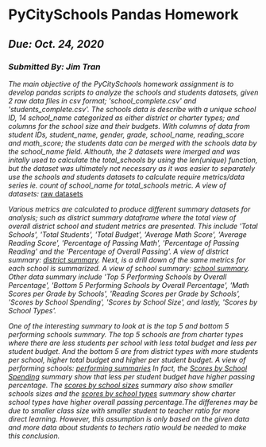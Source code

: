# PyCitySchools Pandas Homework
## _Due: Oct. 24, 2020_
### _Submitted By: Jim Tran_

*The main objective of the PyCitySchools homework assignment is to develop pandas scripts to analyze the schools and students datasets, given 2 raw data files in csv format; 'school_complete.csv' and 'students_complete.csv'.  The schools data is describe with a unique school ID, 14 school_name categorized as either district or charter types; and columns for the school size and their budgets.  With columns of data from student IDs, student_name, gender, grade, school_name, reading_score and math_score; the students data can be merged with the schools data by the school_name field.  Althouth, the 2 datasets were imerged and was initally used to calculate the total_schools by using the len(unique) function, but the dataset was ultimately not necessary as it was easier to separately use the schools and students datasets to calculate require metrics/data series ie. count of school_name for total_schools metric.  A view of datasets:*
[raw datasets](Images/schools_students.png)

*Various metrics are calculated to produce different summary datasets for analysis; such as district summary dataframe where the total view of overall district school and student  metrics are presented.  This include 'Total Schools', 'Total Students', 'Total Budget', 'Average Math Score', 'Average Reading Score', 'Percentage of Passing Math', 'Percentage of Passing Reading' and the 'Percentage of Overall Passing'.  A view of district summary: [district summary](Images/district_summary.png).  Next, is a drill down of the same metrics for each school is summarized.  A view of school summary: [school summary](Images/school_summary.png).  Other data summary include 'Top 5 Performing Schools by Overall Percentage', 'Bottom 5 Performing Schools by Overall Percentage', 'Math Scores per Grade by Schools', 'Reading Scores per Grade by Schools', 'Scores by School Spending', 'Scores by School Size', and lastly, 'Scores by School Types'.*

*One of the interesting summary to look at is the top 5 and bottom 5 performing schools summary.  The top 5 schools are from charter types where there are less students per school with less total budget and less per student budget.  And the bottom 5 are from district types with more students per school, higher total budget and higher per student budget. A view of performing schools: [performing summaries](Images/top_bottom_performing.png)  In fact, the [Scores by School Spending](Images/scores_by_spending.png) summary show that less per student budget have higher passing percentage.  The [scores by school sizes](Images/scores_by_size.png) summary also show smaller schools sizes and the [scores by school types](Images/scores_by_types.png) summary show charter school types have higher overall passing percentage.The differenes may be due to smaller class size with smaller student to teacher ratio for more direct learning.  However, this assumption is only based on the given data and more data about students to techers ratio would be needed to make this conclusion.*

